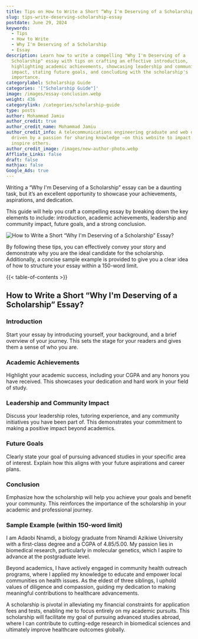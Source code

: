 ```yaml
---
title: Tips on How to Write a Short “Why I'm Deserving of a Scholarship” Essay
slug: tips-write-deserving-scholarship-essay
postdate: June 29, 2024
keywords:
  - Tips
  - How to Write
  - Why I'm Deserving of a Scholarship
  - Essay
description: Learn how to write a compelling "Why I'm Deserving of a
  Scholarship" essay with tips on crafting an effective introduction,
  highlighting academic achievements, showcasing leadership and community
  impact, stating future goals, and concluding with the scholarship's
  importance.
categorylabel: Scholarship Guide
categories: '["Scholarship Guide"]'
image: /images/essay-conclusion.webp
weight: 436
categorylink: /categories/scholarship-guide
type: posts
author: Mohammad Jamiu
author_credit: true
author_credit_name: Mohammad Jamiu
author_credit_info: A telecommunications engineering graduate and web developer,
  driven by a passion for sharing knowledge —on this website to impact and
  inspire others.
author_credit_image: /images/new-author-photo.webp
Affliate_Links: false
draft: false
mathjax: false
Google_Ads: true
---
```

Writing a “Why I'm Deserving of a Scholarship” essay can be a daunting task, but it’s an excellent opportunity to showcase your achievements, aspirations, and dedication. 

This guide will help you craft a compelling essay by breaking down the key elements to include: introduction, academic achievements, leadership and community impact, future goals, and a strong conclusion. 

![How to Write a Short “Why I'm Deserving of a Scholarship” Essay?](/images/essay-conclusion.webp "How to Write a Short “Why I'm Deserving of a Scholarship” Essay?")

By following these tips, you can effectively convey your story and demonstrate why you are the ideal candidate for the scholarship. Additionally, a concise sample example is provided to give you a clear idea of how to structure your essay within a 150-word limit.

{{< table-of-contents >}}

## How to Write a Short “Why I'm Deserving of a Scholarship” Essay?

### Introduction

Start your essay by introducing yourself, your background, and a brief overview of your journey. This sets the stage for your readers and gives them a sense of who you are.

### Academic Achievements

Highlight your academic success, including your CGPA and any honors you have received. This showcases your dedication and hard work in your field of study.

### Leadership and Community Impact

Discuss your leadership roles, tutoring experience, and any community initiatives you have been part of. This demonstrates your commitment to making a positive impact beyond academics.

### Future Goals

Clearly state your goal of pursuing advanced studies in your specific area of interest. Explain how this aligns with your future aspirations and career plans.

### Conclusion

Emphasize how the scholarship will help you achieve your goals and benefit your community. This reinforces the importance of the scholarship in your academic and professional journey.

### Sample Example (within 150-word limit)

I am Adaobi Nnamdi, a biology graduate from Nnamdi Azikiwe University with a first-class degree and a CGPA of 4.85/5.00. My passion lies in biomedical research, particularly in molecular genetics, which I aspire to advance at the postgraduate level.

Beyond academics, I have actively engaged in community health outreach programs, where I applied my knowledge to educate and empower local communities on health issues. As the eldest of three siblings, I uphold values of diligence and compassion, guiding my dedication to making meaningful contributions to healthcare advancements.

A scholarship is pivotal in alleviating my financial constraints for application fees and tests, enabling me to focus entirely on my academic pursuits. This scholarship will facilitate my goal of pursuing advanced studies abroad, where I can contribute to cutting-edge research in biomedical sciences and ultimately improve healthcare outcomes globally.
